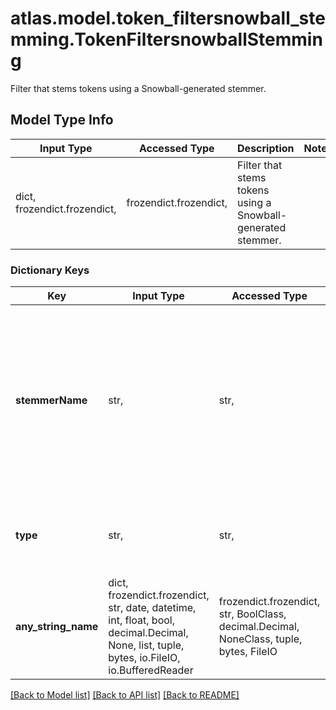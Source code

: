 # atlas.model.token_filtersnowball_stemming.TokenFiltersnowballStemming

Filter that stems tokens using a Snowball-generated stemmer.

## Model Type Info
Input Type | Accessed Type | Description | Notes
------------ | ------------- | ------------- | -------------
dict, frozendict.frozendict,  | frozendict.frozendict,  | Filter that stems tokens using a Snowball-generated stemmer. | 

### Dictionary Keys
Key | Input Type | Accessed Type | Description | Notes
------------ | ------------- | ------------- | ------------- | -------------
**stemmerName** | str,  | str,  | Snowball-generated stemmer to use. | must be one of ["arabic", "armenian", "basque", "catalan", "danish", "dutch", "english", "finnish", "french", "german", "german2", "hungarian", "irish", "italian", "kp", "lithuanian", "lovins", "norwegian", "porter", "portuguese", "romanian", "russian", "spanish", "swedish", "turkish", ] 
**type** | str,  | str,  | Human-readable label that identifies this token filter type. | must be one of ["snowballStemming", ] 
**any_string_name** | dict, frozendict.frozendict, str, date, datetime, int, float, bool, decimal.Decimal, None, list, tuple, bytes, io.FileIO, io.BufferedReader | frozendict.frozendict, str, BoolClass, decimal.Decimal, NoneClass, tuple, bytes, FileIO | any string name can be used but the value must be the correct type | [optional]

[[Back to Model list]](../../README.md#documentation-for-models) [[Back to API list]](../../README.md#documentation-for-api-endpoints) [[Back to README]](../../README.md)

